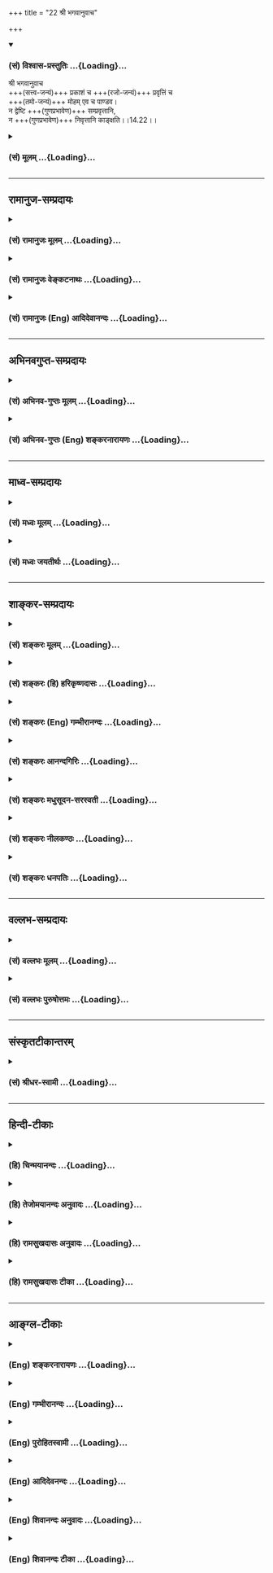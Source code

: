 +++
title = "22 श्री भगवानुवाच"

+++
<div class="js_include" newlevelforh1="3" title="(सं) विश्वास-प्रस्तुतिः" unfilled url="/purANam_vaiShNavam/mahAbhAratam/06-bhIShma-parva/03-bhagavad-gItA-parva/saMskRtam/vishvAsa-prastutiH/14_guNa-traya-vibhAga-y/22_shrI_bhagavAnuvAc.md">
<details open><summary><h3>(सं) विश्वास-प्रस्तुतिः ...{Loading}...</h3></summary>

श्री भगवानुवाच  
+++(सत्त्व-जन्यं)+++ प्रकाशं च +++(रजो-जन्यं)+++ प्रवृत्तिं च  
+++(तमो-जन्यं)+++ मोहम् एव च पाण्डव।  
न द्वेष्टि +++(गुणप्रभावेण)+++ सम्प्रवृत्तानि,  
न +++(गुणप्रभावेण)+++ निवृत्तानि काङ्क्षति।।14.22।।
</details>
</div>
<div class="js_include collapsed" newlevelforh1="3" title="(सं) मूलम्" unfilled url="/purANam_vaiShNavam/mahAbhAratam/06-bhIShma-parva/03-bhagavad-gItA-parva/saMskRtam/mUlam/14_guNa-traya-vibhAga-y/22_shrI_bhagavAnuvAc.md">
<details><summary><h3>(सं) मूलम् ...{Loading}...</h3></summary>

श्री भगवानुवाच  
प्रकाशं च प्रवृत्तिं च मोहमेव च पाण्डव।  
न द्वेष्टि सम्प्रवृत्तानि न निवृत्तानि काङ्क्षति।।14.22।।
</details>
</div>


_________________
## रामानुज-सम्प्रदायः
<div class="js_include collapsed" newlevelforh1="3" title="(सं) रामानुजः मूलम्" unfilled url="/purANam_vaiShNavam/mahAbhAratam/06-bhIShma-parva/03-bhagavad-gItA-parva/saMskRtam/rAmAnujaH/mUlam/14_guNa-traya-vibhAga-y/22_shrI_bhagavAnuvAc.md">
<details><summary><h3>(सं) रामानुजः मूलम् ...{Loading}...</h3></summary>

।।14.22।। श्रीभगवानुवाच -- आत्मव्यतिरिक्तेषु वस्तुषु अनिष्टेषु
**संप्रवृत्तानि** सत्त्वरजस्तमसां कार्याणि प्रकाशप्रवृत्तिमोहाख्यानि यो
**न द्वेष्टि;** तथा आत्मव्यतिरिक्तेषु इष्टेषु वस्तुषु तानि एव
**निवृत्तानि न काङ्क्षति।**

</details>
</div>
<div class="js_include collapsed" newlevelforh1="3" title="(सं) रामानुजः वेङ्कटनाथः" unfilled url="/purANam_vaiShNavam/mahAbhAratam/06-bhIShma-parva/03-bhagavad-gItA-parva/saMskRtam/rAmAnujaH/venkaTanAthaH/14_guNa-traya-vibhAga-y/22_shrI_bhagavAnuvAc.md">
<details><summary><h3>(सं) रामानुजः वेङ्कटनाथः ...{Loading}...</h3></summary>

  
  
।।14.22।। आत्मव्यतिरिक्तेष्वित्यादि -- अयमभिप्रायः -- आत्मव्यतिरिक्तानि
वस्तूनि द्विविधानि इष्टान्यनिष्टानि च तत्रानिष्टतत्साधनेषु
सम्प्रयुक्तेषु द्वेषः इष्टतत्साधनेषु च निवृत्तेषु काङ्क्षेति लोकसिद्धम्
तत्रानिष्टेषु साध्येषु साधनतया सम्प्रवृत्तानि गुणकार्याणि यो न द्वेष्टि
इष्टेषु च साध्येषु साधनतया स्थित्वा विनिवृत्तानि पुनर्न काङ्क्षति।
प्रकाशस्यानिष्टसाधनत्वं भयादिहेतुषु व्यक्तम् इष्टसाधनत्वमनुकूलविषयेषु
प्रवृत्तेरपथ्यभेषजादिषु मोहस्यानुकूलेषु प्रतिकूलबुद्धौ प्रतिकूलेषु
वानुकूलबुद्धौ -- इति। द्वेषकाङ्क्षयोः
प्रतिषेधार्थप्रसङ्गसिद्ध्यर्थमिष्टानिष्टोक्तिः।  
  

</details>
</div>
<div class="js_include collapsed" newlevelforh1="3" title="(सं) रामानुजः (Eng) आदिदेवानन्दः" unfilled url="/purANam_vaiShNavam/mahAbhAratam/06-bhIShma-parva/03-bhagavad-gItA-parva/saMskRtam/rAmAnujaH/english/AdidevAnandaH/14_guNa-traya-vibhAga-y/22_shrI_bhagavAnuvAc.md">
<details><summary><h3>(सं) रामानुजः (Eng) आदिदेवानन्दः ...{Loading}...</h3></summary>

14.22 The Lord said He does not hate the effects of Sattva, Rajas and
Tamas known as illumination, activity and delusion respectively, when
they are prevailing in regard to undesired things other than the self;
nor longs for them when they cease, i.e., when desired things other than
the self become unavailable. Hating things not conducive to the
realisations of the self and longing for things conducive thereof, do
not come under this law stated in the Verse.

</details>
</div>


_________________
## अभिनवगुप्त-सम्प्रदायः
<div class="js_include collapsed" newlevelforh1="3" title="(सं) अभिनव-गुप्तः मूलम्" unfilled url="/purANam_vaiShNavam/mahAbhAratam/06-bhIShma-parva/03-bhagavad-gItA-parva/saMskRtam/abhinava-guptaH/mUlam/14_guNa-traya-vibhAga-y/22_shrI_bhagavAnuvAc.md">
<details><summary><h3>(सं) अभिनव-गुप्तः मूलम् ...{Loading}...</h3></summary>

।।14.22।। अत्रोत्तरम् -- प्रकाशमिति। यद्यपि प्रकाशादिकाः सर्वेषु धर्मेषु
+++(S;;N सर्वधर्मेषु)+++ वर्तन्ते तथापि योगिनस्तेषु प्रकाशादिषु न रज्यन्ते
नापि द्वेषवन्तो भवन्ति। अपि तु केवलपिण्डधर्मतया एते स्थिताः; न मां
क्षोभयितुमलम् इति मन्वाना गुणातीता भवन्ति।

</details>
</div>
<div class="js_include collapsed" newlevelforh1="3" title="(सं) अभिनव-गुप्तः (Eng) शङ्करनारायणः" unfilled url="/purANam_vaiShNavam/mahAbhAratam/06-bhIShma-parva/03-bhagavad-gItA-parva/saMskRtam/abhinava-guptaH/english/shankaranArAyaNaH/14_guNa-traya-vibhAga-y/22_shrI_bhagavAnuvAc.md">
<details><summary><h3>(सं) अभिनव-गुप्तः (Eng) शङ्करनारायणः ...{Loading}...</h3></summary>

14.22 Prakasam etc. Of course the illumination etc., do exist in all as
their respective attributive marks. Yet, the men of Yoga do not rejoices
in these illumination etc. Nor do they have any hatred \[for them\]. On
the other hand, contemplating 'These exist as attributes merely of the
body; and they are not capable of disturbing me.', these persons
transcend the Strands. Hence \[the Bhagavat\] says -

</details>
</div>


_________________
## माध्व-सम्प्रदायः
<div class="js_include collapsed" newlevelforh1="3" title="(सं) मध्वः मूलम्" unfilled url="/purANam_vaiShNavam/mahAbhAratam/06-bhIShma-parva/03-bhagavad-gItA-parva/saMskRtam/madhvaH/mUlam/14_guNa-traya-vibhAga-y/22_shrI_bhagavAnuvAc.md">
<details><summary><h3>(सं) मध्वः मूलम् ...{Loading}...</h3></summary>

।।14.22।। प्रायो न द्वेष्टि न काङ्क्षति। तथा हि सामवेदे भाल्लवेयशाखायाम्
-- रजस्तमस्सत्त्वगुणान्प्रवृत्तान्प्रायो न च द्वेष्टि न चापि काङ्क्षति।
तथापि सूक्ष्मं सत्त्वगुणं च काङ्क्षेद्यदि प्रविष्टं सुतमश्च जह्यात्
इति। न हि देवा ऋषयश्च सत्त्वस्था नृपसत्तम। हीनाः सत्वेन सूक्ष्मेण ततो
वैकारिका मताः। कथं वैकारिको गच्छेत्पुरुषः पुरुषोत्तमम् इति
मोक्षधर्मे। सात्त्विकः पुरुषव्याघ्र भवेन्मोक्षार्थनिश्चितः इति च।

</details>
</div>
<div class="js_include collapsed" newlevelforh1="3" title="(सं) मध्वः जयतीर्थः" unfilled url="/purANam_vaiShNavam/mahAbhAratam/06-bhIShma-parva/03-bhagavad-gItA-parva/saMskRtam/madhvaH/jayatIrthaH/14_guNa-traya-vibhAga-y/22_shrI_bhagavAnuvAc.md">
<details><summary><h3>(सं) मध्वः जयतीर्थः ...{Loading}...</h3></summary>

।।14.22।। प्रकाशं च प्रवृत्तिं च इत्यनेन गुणातीतस्य सर्वथा
सत्त्वादिगुणकार्येषु प्रकाशादिषु द्वेषाकाङ्क्षे न स्त इत्युच्यत
इत्यन्यथाप्रतीतिनिरासार्थमाह -- **प्राय** इति। इदमुक्तं भवति --
सत्त्वादयो गुणा द्विविधाः स्थूलाः सूक्ष्माश्च; तत्र स्थूलेभ्यो लौकिकाः
प्रकाशप्रवृत्तिमोहाः जायन्ते सूक्ष्मेभ्यस्तु परमेश्वरादिविषयाः।
तत्राद्येषु गुणातीतस्य द्वेषाकाङ्क्षे प्रायो न स्तः। न तु सर्वथा
प्रारब्धवशात्कदाचित्सम्भवात्। द्वितीयेषु तु आकाङ्क्षादिकं विद्यत एवेति
कुत एतत् इत्यत आह -- **तथा ही**ति। यद्यपिन द्वेष्टि इत्यादिकमुक्तम्;
तथापि यदि सुतमः सूक्ष्मतमो दैववशात्तं प्रविष्टं स्यात्; तदाऽसौ
तज्जह्यात् द्विष्यात्। गुणातीतानां च सूक्ष्मसत्त्वसद्भावे भारतवाक्यं च
पठति -- **नही**ति। यदि देवा ऋषयश्च सूक्ष्मेण सत्त्वेन हीनाः स्युः; तदा
सत्त्वस्था इति नोच्येरन्; किन्तु ततस्तदा वैकारिका मताः प्रसज्येरन्; ततः
किं कथं वैकारिको गच्छेत् पुरुषोत्तमम् तेषां मोक्षो न स्यादिति यावत्।
अस्ति च तेषां मोक्षोऽतः सूक्ष्मसत्त्ववन्त एव त इत्यर्थः। सात्त्विकः
सूक्ष्मसत्त्ववान्। ससूक्ष्मसत्त्वसंयुक्तः संयुक्तस्त्रिभिरक्षरैः। पुरुषः
पुरुषं गच्छेन्निष्क्रियः पञ्चविंशकः।। इति सूक्ष्मसत्त्वप्रकरणात्।
मोक्षार्थनिश्चितः,मोक्षलक्षणे पुरुषार्थे निश्चितः।

</details>
</div>


_________________
## शाङ्कर-सम्प्रदायः
<div class="js_include collapsed" newlevelforh1="3" title="(सं) शङ्करः मूलम्" unfilled url="/purANam_vaiShNavam/mahAbhAratam/06-bhIShma-parva/03-bhagavad-gItA-parva/saMskRtam/shankaraH/mUlam/14_guNa-traya-vibhAga-y/22_shrI_bhagavAnuvAc.md">
<details><summary><h3>(सं) शङ्करः मूलम् ...{Loading}...</h3></summary>

।।14.22।। --,**प्रकाशं च** सत्त्वकार्यं **प्रवृत्तिं च** रजःकार्यं
**मोहमेव च** तमःकार्यम् इत्येतानि **न द्वेष्टि संप्रवृत्तानि**
सम्यग्विषयभावेन उद्भूतानि -- मम तामसः प्रत्ययो जातः; तेन अहं मूढः तथा
राजसी प्रवृत्तिः मम उत्पन्ना दुःखात्मिका; तेन अहं रजसा प्रवर्तितः
प्रचलितः स्वरूपात् कष्टं मम वर्तते यः अयं मत्स्वरूपावस्थानात् भ्रंशः तथा
सात्त्विको गुणः प्रकाशात्मा मां विवेकित्वम् आपादयन् सुखे च सञ्जयन्
बध्नाति इति तानि द्वेष्टि असम्यग्दर्शित्वेन। तत् एवं गुणातीतो न द्वेष्टि
संप्रवृत्तानि। यथा च सात्त्विकादिपुरुषः सत्त्वादिकार्याणि आत्मानं प्रति
प्रकाश्य निवृत्तानि काङ्क्षति; न तथा गुणातीतो **निवृत्तानि काङ्क्षति**
इत्यर्थः। एतत् न परप्रत्यक्षं लिङ्गम्। किं तर्हि स्वात्मप्रत्यक्षत्वात्
आत्मार्थमेव एतत् लक्षणम्। न हि स्वात्मविषयं द्वेषमाकाङ्क्षां वा परः
पश्यति।। अथ इदानीम् गुणातीतः किमाचारः इति प्रश्नस्य प्रतिवचनम् आह --,

</details>
</div>
<div class="js_include collapsed" newlevelforh1="3" title="(सं) शङ्करः (हि) हरिकृष्णदासः" unfilled url="/purANam_vaiShNavam/mahAbhAratam/06-bhIShma-parva/03-bhagavad-gItA-parva/saMskRtam/shankaraH/hindI/harikRShNadAsaH/14_guNa-traya-vibhAga-y/22_shrI_bhagavAnuvAc.md">
<details><summary><h3>(सं) शङ्करः (हि) हरिकृष्णदासः ...{Loading}...</h3></summary>

।।14.22।। इस ( उपर्युक्त ) श्लोकमें अर्जुनने गुणातीतके लक्षण और गुणातीत
होनेका उपाय पूछा है; उन दोनों प्रश्नोंका उत्तर देनेके लिये श्रीभगवान्
बोले कि पहले गुणातीत पुरुष किनकिन लक्षणोंसे युक्त होता है उसे सुन --,
सत्त्वगुणका कार्य प्रकाश; रजोगुणका कार्य प्रवृत्ति और तमोगुणका कार्य
मोह; ये जब प्राप्त होते हैं अर्थात् भली प्रकार विषयभावसे उपलब्ध होते है;
तब वह इनसे द्वेष नहीं किया करता। अभिप्राय यह कि मुझमें तामसभाव उत्पन्न
हो गया; उससे मैं मोहित हो गया और दुःखरूप राजसी प्रवृत्ति मुझमें उत्पन्न
हुई; उस राजसभावने मुझे प्रवृत्त कर दिया; इसने मुझे स्वरूपसे विचलित कर
दिया; यह जो अपनी स्वरूपस्थितिसे विचलित होना है; वह मेरे लिये बड़ा भारी
दुःख है तथा प्रकाशमय सात्त्विक गुण; मुझे विवेकित्व प्रदान करके और सुखमें
नियुक्त करके बाँधता है; इस प्रकार साधारण मनुष्य अयथार्थदर्शी होनेके कारण
उन गुणोंसे द्वेष किया करते हैं; परंतु गुणातीत पुरुष उनकी प्राप्ति होनेपर
उनसे द्वेष नहीं करता। तथा जैसे सात्त्विक; राजस और तामस पुरुष; जब
सात्त्विक आदि भाव अपना स्वरूप प्रत्यक्ष कराकर निवृत्त हो जाते हैं; तब (
पुनः ) उनको चाहते हैं। वैसे गुणातीत उन निवृत्त हुए गुणोंके कार्योंको
नहीं चाहता यह अभिप्राय है।  
  
( परंतु ये **2()৷৷)** 2सब लक्षण दूसरोंको प्रत्यक्ष होनेवाले नहीं हैं। तो
कैसे हैं अपने आपको ही प्रत्यक्ष होनेके कारण ये स्वसंवेद्य ही हैं क्योंकि
अपने आपमें होनेवाले द्वेष या आकाङ्क्षाको दूसरा नहीं देख सकता।

</details>
</div>
<div class="js_include collapsed" newlevelforh1="3" title="(सं) शङ्करः (Eng) गम्भीरानन्दः" unfilled url="/purANam_vaiShNavam/mahAbhAratam/06-bhIShma-parva/03-bhagavad-gItA-parva/saMskRtam/shankaraH/english/gambhIrAnandaH/14_guNa-traya-vibhAga-y/22_shrI_bhagavAnuvAc.md">
<details><summary><h3>(सं) शङ्करः (Eng) गम्भीरानन्दः ...{Loading}...</h3></summary>

14.22 Na dvesti, he neither dislikes these; prakasam, illumination
(knowledge), an effect of sattva; pravrttim, activity, an effect of
rajas; and moham, delusion, an effect of tamas; sampravrttani, when they
appear, when they fully emerge in the form of objects (of experience)-.
'In me has arisen a perception which is a result of tamas; thery I have
become deluded'; so also, 'In me has risen (the inclination to) action
which is painful and is born of rajas. By that rajas I have been
actuated, carried away from my own nature. This is a matter of sorrow to
me that there has been a deviation from my own nature'; similarly, 'The
ality of sattva, in the form of illumination that is knowledge, binds me
by attributing discrimination to me and making me attached to
happiness'-(by thinking) in these ways one dislikes them because of his
being not fully enlightened. The person who has transcended the alities
does not dislike them in this manner. Unlike a person having sattva
etc., who longs for the effects of sattva etc. which withdraw themselves
after becoming manifest to him, the person who has gone beyond the
alities na kanksati, does not long for them in that way; nivrttani, when
they disappear. This is the idea. This is not an indication that can be
perceived by others. What then; Since this characteristic is perceivable
to oneself, it is merely subjective. For dislike or longing, which is a
subjective experience of a person, is not seen by another. Now, then,
the Lord gives the reply to the estion, 'What is the behaviour of one
who has gone beyond the alities;':

</details>
</div>
<div class="js_include collapsed" newlevelforh1="3" title="(सं) शङ्करः आनन्दगिरिः" unfilled url="/purANam_vaiShNavam/mahAbhAratam/06-bhIShma-parva/03-bhagavad-gItA-parva/saMskRtam/shankaraH/AnandagiriH/14_guNa-traya-vibhAga-y/22_shrI_bhagavAnuvAc.md">
<details><summary><h3>(सं) शङ्करः आनन्दगिरिः ...{Loading}...</h3></summary>

।।14.22।। प्रश्नस्वरूपमनूद्य तदुत्तरं दर्शयति -- **गुणातीतस्येति।**
पृष्टो भगवानिति संबन्धः। किंवृत्तस्य त्रिधा
प्रयोगदर्शनात्प्रश्नद्वयार्थमित्युपलक्षणं प्रश्नत्रयार्थमिति
द्रष्टव्यम्। उत्तरमवतार्यानन्तरश्लोकतात्पर्यमाह -- **यत्तावदिति।** तानि
सम्यग्दर्शी न द्वेष्टीत्युक्तमेव स्पष्टयितुं निषेध्यमसम्यग्दर्शिनो
द्वेषं तेषु प्रकटयति -- **ममेत्यादिना।** सम्यग्दर्शिनः संप्रवृत्तेषु
प्रकाशादिषु द्वेषाभावमुपसंहरति -- **तदेवमिति।** न निवृत्तानीत्यादि
व्याचष्टे -- **यथाचेति।** तेषामनात्मीयत्वं
सम्यक्पश्यन्नात्मानुकूलप्रतिकूलतारोपणेन नोद्विजते तेभ्यश्च न
स्पृहयतीत्यर्थः। स्वानुभवसिद्धं गुणातीतस्य लक्षणमुक्तमित्याह --
**एतन्नेति।** परप्रत्यक्षत्वाभावं प्रपञ्चयति -- **नहीति।** आश्रयो विषयः।

</details>
</div>
<div class="js_include collapsed" newlevelforh1="3" title="(सं) शङ्करः मधुसूदन-सरस्वती" unfilled url="/purANam_vaiShNavam/mahAbhAratam/06-bhIShma-parva/03-bhagavad-gItA-parva/saMskRtam/shankaraH/madhusUdana-sarasvatI/14_guNa-traya-vibhAga-y/22_shrI_bhagavAnuvAc.md">
<details><summary><h3>(सं) शङ्करः मधुसूदन-सरस्वती ...{Loading}...</h3></summary>

।।14.22।। स्थितप्रज्ञस्य का भाषा इत्यादिना पृष्टमपिप्रजहाति यदा कामान्
इत्यादिना दत्तोत्तरमपि पुनः प्रकारान्तरेण बुभुत्समानः पृच्छतीत्यवधाय
प्रकारान्तरेण तस्य लक्षणादिकं पञ्चभिः श्लोकैः श्रीभगवानुवाच --
यस्तावत्कैर्लिङ्गैर्युक्तो गुणातीतो भवतीति प्रश्नस्तस्योत्तरं श्रृणु --
प्रकाशं च सत्त्वकार्यं; प्रवृत्तिं च रजःकार्यं; मोहं च तमःकार्यम्।
उपलक्षणमेतत्। सर्वाण्यपि गुणकार्याणि यथायथं संप्रवृत्तानि
स्वसामग्रीवशादुद्भूतानि सन्ति दुःखरूपाण्यपि दुःखबुद्ध्या यो न द्वेष्टि;
तथा विनाशसामग्रीवशान्निवृत्तानि तानि सुखरूपाण्यपि सन्ति सुखबुद्ध्या न
काङ्क्षति न कामयते स्वप्नवन्मिथ्यात्वनिश्चयात्; एतादृशद्वेषरागशून्यो यः
स गुणातीत उच्यत इति चतुर्थश्लोकगतेनान्वयः। इदं च स्वात्मप्रत्यक्षं
लक्षणं स्वार्थमेव न परमार्थम्। नहि स्वाश्रितौ द्वेषतदभावौ रागतदभावौ च
परः प्रत्येतुमर्हति।

</details>
</div>
<div class="js_include collapsed" newlevelforh1="3" title="(सं) शङ्करः नीलकण्ठः" unfilled url="/purANam_vaiShNavam/mahAbhAratam/06-bhIShma-parva/03-bhagavad-gItA-parva/saMskRtam/shankaraH/nIlakaNThaH/14_guNa-traya-vibhAga-y/22_shrI_bhagavAnuvAc.md">
<details><summary><h3>(सं) शङ्करः नीलकण्ठः ...{Loading}...</h3></summary>

।।14.22।। तत्राद्यस्योत्तरमाह -- **प्रकाशमिति।** प्रकाशप्रवृत्तिमोहाः
सत्त्वरजस्तमसां कार्याणि। व्युत्थानावस्थायां तानि सम्यक् प्रवृत्तानि।
सामान्ये नपुंसकम्। तान्संप्रवृत्तान्न द्वेष्टि। नापि समाध्यवस्थायां तानि
निवृत्तानि सन्ति काङ्क्षति। सोऽयं नित्यसमाधिस्थो ब्रह्मविद्वरिष्ठः यं
प्रकृत्य श्रीभागवते स्मर्यतेदेहं च नश्वरमवस्थितमुत्थितं वा सिद्धो न
पश्यति इति। अत्र वासिष्ठे सप्तयोगभूमय उक्ताःज्ञानभूमिः शुभेच्छाख्या
प्रथमा समुदाहृता। विचारणा द्वितीया तु तृतीया तनुमानसा।
सत्त्वापत्तिश्चतुर्थी स्यात्ततोऽसंसक्तिनामिका। पदार्थाभावनी षष्ठी सप्तमी
तुर्यगा स्मृता इति। तत्र यथोक्ता साधनसंपत् मुमुक्षान्ता प्रथमा।
श्रवणमननाख्यविचारात्मिका द्वितीया। निदिध्यासनरूपा तृतीया। एताः
साधनभूमयः। सत्त्वापत्तिर्ब्रह्मसाक्षात्काररूपा चतुर्थी फलभूता। यस्यां
योगी कृतार्थोऽपि जीवन्मुक्तिसुखं पुष्कलं नानुभवति। परास्तिस्रो
जीवन्मुक्तेरवान्तरभेदाः। तत्रापि पञ्चम्यां भूमौ स्वयं स्थितः स्वयमेव
व्युत्तिष्ठति। षष्ठयां परप्रयत्नेन सप्तम्यां तु न स्वतः परतो वा
व्युत्तिष्ठति। सोऽयं नित्यसमाधिस्थः प्रकाशमित्यनेन श्लोकेनोक्तः।

</details>
</div>
<div class="js_include collapsed" newlevelforh1="3" title="(सं) शङ्करः धनपतिः" unfilled url="/purANam_vaiShNavam/mahAbhAratam/06-bhIShma-parva/03-bhagavad-gItA-parva/saMskRtam/shankaraH/dhanapatiH/14_guNa-traya-vibhAga-y/22_shrI_bhagavAnuvAc.md">
<details><summary><h3>(सं) शङ्करः धनपतिः ...{Loading}...</h3></summary>

।।14.22।। एवं पृष्टः श्रीभगवानुवाच। तत्र कैर्लिङ्गैर्गुणातीतो भवतीति
प्रश्नस्योत्तरमाह। प्रकाशं च सत्त्वकार्यं; प्रवृत्तिं च रजःकार्य; मोहमेव
च तमः कार्यं। चकाराः सत्त्वदिसर्वकार्याणां समुच्चायार्थाः। इत्येतानि
संप्रवृत्तानि सभ्यग्विषयभावेनोद्भूतानि न द्वेष्टि यथाऽविद्वान्। मम तामसः
प्रत्ययो जातः तेनाहं मूढः तथा राजसी प्रवृत्तिर्ममोत्पन्ना दुःखात्मिका
तेनाहं रजसा प्रवर्तितः प्रचलितः स्वरुपात् कष्टं मम वर्तते योऽयं
स्वरुपावस्थानात् भ्रंशः। तथा सात्त्विको गुणः प्रकाशात्मा मां
विवेकित्वमापादयन् सुखेन च संजयन् बध्नातीति संप्रवृत्तं सत्त्वादिकार्यं
द्वेष्टि न तथा सम्यग्दर्शित्वेन गुणातीतो निवृत्तानि काङ्क्षतीत्यर्थः।
सर्वतः यथाचाविद्वान् सात्त्विकादिः पुरुषः सत्त्वादिकार्याण्यात्मानं
प्रति प्रकाशादीनि निवृत्तानि काङ्क्षति न तथा गुणातीतो निवृत्तानि
काङ्क्षतीत्यर्थः। एवंविधो यः स गुणातीत उच्यत इति चतुर्थस्थेनान्वयः।
एतादृशस्यैव जनकसंबन्धो नास्ति नत्वन्यस्येति ध्वनयन्संबोधयति हे पाण्डवति।
एतच्चिह्नवत्त्वं गुणातीतस्य लक्षणं स्वार्थमेव स्वात्मप्रत्यक्षत्वात्। न
परप्रत्यक्षं स्वात्मविषयस्य द्वेषस्याकाङ्क्षायाश्च पररैदृश्यत्वात्।

</details>
</div>


_________________
## वल्लभ-सम्प्रदायः
<div class="js_include collapsed" newlevelforh1="3" title="(सं) वल्लभः मूलम्" unfilled url="/purANam_vaiShNavam/mahAbhAratam/06-bhIShma-parva/03-bhagavad-gItA-parva/saMskRtam/vallabhaH/mUlam/14_guNa-traya-vibhAga-y/22_shrI_bhagavAnuvAc.md">
<details><summary><h3>(सं) वल्लभः मूलम् ...{Loading}...</h3></summary>

।।14.22।। तदा श्रीभगवांस्तत्स्वरूपमाचारं गुणातीततां च लक्षयन्नाह चतुर्भिः
-- प्रकाशं चेत्यादिभिः। प्रकाशः सात्त्विकः; प्रवृत्ती राजसी; मोहस्तामस
इत्येतानि त्रिगुणकार्याणि अनात्मसु प्रवृत्तानि न द्वेष्टि; यदि
निवृत्तानि च तथापि न काङ्क्षति; अथवा प्रकाशं कर्माणि च निवृत्तानि न
काङ्क्षति; कर्मप्रवृत्तिं मोहं च न द्वेष्टि; प्रवृत्तानि च कर्माण्यपीति।

</details>
</div>
<div class="js_include collapsed" newlevelforh1="3" title="(सं) वल्लभः पुरुषोत्तमः" unfilled url="/purANam_vaiShNavam/mahAbhAratam/06-bhIShma-parva/03-bhagavad-gItA-parva/saMskRtam/vallabhaH/puruShottamaH/14_guNa-traya-vibhAga-y/22_shrI_bhagavAnuvAc.md">
<details><summary><h3>(सं) वल्लभः पुरुषोत्तमः ...{Loading}...</h3></summary>

  
  
।।14.22।। अत्रोत्तरं मद्गुणैरेव सर्वं भवतीति ज्ञापनाय गुणसङ्ख्याकैः
श्लोकैराह भगवान् -- प्रकाशं चेति। प्रकाशं
सर्वद्वारेष्वलौकिकानुभवसिद्ध्यर्थं
मदीयालौकिकमत्स्वरूपात्मकसत्त्वोपस्थापितालौकिकानुकरणात्मकलौकिकरूपम्।
इदमेव चकारेण व्यञ्जितम्। च पुनः तथैव प्रवृत्तिं; चस्त्वर्थे। तथाच
महदनुभवरससिद्ध्यर्थं विप्रयोगलयात्मकरूपं मोहमेव केवलं मोहं वा;
एतादृक्श्रवणेऽपि भयाभावाय हे पाण्डव न द्वेष्टि मदिच्छागतानलौकिकान्
लौकिकसरूपान्। किञ्चैवं सात्त्विकादित्रयाण्येव कार्याणि प्रवृत्तानि
मदिच्छया प्राप्नोति। अतएव स्वतः प्रवृत्तिरुक्ता। स्वेच्छात्वज्ञापनाय
लौकिकत्वेन प्रतिबन्धकतया न द्वेष्टि तत्त्यागाय यत्नं न करोति। तथैव
मदिच्छाभावे निवृत्तानि न काङ्क्षति स गुणातीत उच्यते इति
चतुर्थश्लोकेनाऽन्वयः।  
  

</details>
</div>


_________________
## संस्कृतटीकान्तरम्
<div class="js_include collapsed" newlevelforh1="3" title="(सं) श्रीधर-स्वामी" unfilled url="/purANam_vaiShNavam/mahAbhAratam/06-bhIShma-parva/03-bhagavad-gItA-parva/saMskRtam/shrIdhara-svAmI/14_guNa-traya-vibhAga-y/22_shrI_bhagavAnuvAc.md">
<details><summary><h3>(सं) श्रीधर-स्वामी ...{Loading}...</h3></summary>

।।14.22।। स्थितप्रज्ञस्य का भाषा इत्यादिना द्वितीयाध्याये पृष्टमपि
दत्तोत्तरमपि पुनर्विशेषबुभुत्सया पृच्छतीति ज्ञात्वा प्रकारान्तरेण तस्य
लक्षणादिकं श्रीभगवानुवाच **-- प्रकाशं चेत्यादिषड्भिः।** तत्रैकेन
लक्षणमाह।। प्रकाशं चेति। प्रकाशं चसर्वद्वारेषु देहेऽस्मिन् इति पूर्वोक्तं
सत्त्वकार्यं; प्रवृत्तिं च रजःकार्यम्; मोहं च तमसः कार्यम्।
उपलक्षणमेतत्सत्त्वादीनाम्। सर्वाण्यपि कार्याणि यथायथं संप्रवृत्तानि
स्वतःप्राप्तानि सन्ति दुःखबुद्ध्या यो न द्वेष्टि; निवृत्तानि च सन्ति
सुखबुद्ध्या न काङ्क्षति; गुणातीतः स उच्यत इति चतुर्थेनान्वयः।

</details>
</div>


_________________
## हिन्दी-टीकाः
<div class="js_include collapsed" newlevelforh1="3" title="(हि) चिन्मयानन्दः" unfilled url="/purANam_vaiShNavam/mahAbhAratam/06-bhIShma-parva/03-bhagavad-gItA-parva/hindI/chinmayAnandaH/14_guNa-traya-vibhAga-y/22_shrI_bhagavAnuvAc.md">
<details><summary><h3>(हि) चिन्मयानन्दः ...{Loading}...</h3></summary>

।।14.22।। जो उपाधियां या वस्तुएं तीन गुणों का कार्य हैं केवल उन पर ही
त्रिगुणों का प्रभाव पड़ सकता है; उनसे परे आत्मतत्त्व पर नहीं। अत
आत्मज्ञान होने के पश्चात् भी ये उपाधियां पूर्ववत् व्यवहार करती रहती हैं
और उनपर गुणों का प्रभाव भी पड़ सकता है। परन्तु ज्ञानी पुरुष उनसे किसी
प्रकार से तादात्म्य नहीं करता। समस्त परिस्थितियों में सदैव समत्व भाव में
स्थित रहना अनुभवी पुरुष का प्रमुख लक्षण है और यही पूर्णत्व का सार
है। प्रकाश; प्रवृत्ति और मोह ये क्रमश सत्त्व; रज और तमोगुण के कार्य हैं।
यहाँ त्रिगुणों का निर्देश उनके कार्यों के द्वारा किया गया है। सामान्यत
अज्ञानी मनुष्य के मन में जब रजोगुण के कार्य विक्षेप अथवा तमोगुण के कार्य
निद्रा; प्रमाद आदि प्रभावशाली होते हैं; तब वह उनका द्वेष करता है और
सत्त्वगुण के कार्य ज्ञान; सुख और शान्ति के होने पर वह उनसे प्रीति रखता
है। सत्त्वगुण निवृत्त हो जाय तो वह उसकी इच्छा करके उसके लिये लालायित
रहता है। इन सबका कारण त्रिगुणों के साथ अविद्यामूलक तादात्म्य है। ज्ञानी
की स्थिति अज्ञानी से सर्वथा भिन्न होती है। वह जानता है कि त्रिगुणों का
साक्षी आत्मा उन गुणों तथा उनके कार्यों से सदैव असंगअसंस्पृष्ट रहता है।
अत वह रज और तम के प्रवृत्त होने पर न उनसे द्वेष रखता है और न सत्त्वगुण
के प्रवृत्त होने की कामना। उसकी सुखशान्ति इन गुणों की प्रवृत्ति अथवा
निवृत्ति पर निर्भर नहीं करती। किसी लखपति धनी व्यक्ति को संयोगवशात् पचीस
पैसे मिलने या न मिलने से कोई अन्तर नहीं पड़ता। ऐसा हो सकता है कि कभी वह
नीचे झुककर उस पैसे के सिक्के को उठा ले; किन्तु उसे वह; हर्षातिरेक नहीं
होगा; जो एक दरिद्र व्यक्ति को समान परिस्थिति में होता होगा। इस प्रकार;
समस्त उपाधियों के तादात्म्य को त्यागकर आत्मानुभूति में रमा पुरुष ही
त्रिगुणातीत या मुक्त कहलाता है। संसार के दुख उसे कदापि विचलित नहीं कर
सकते। अब; उस ज्ञानी पुरुष के आचरण का वर्णन करते हैं

</details>
</div>
<div class="js_include collapsed" newlevelforh1="3" title="(हि) तेजोमयानन्दः अनुवादः" unfilled url="/purANam_vaiShNavam/mahAbhAratam/06-bhIShma-parva/03-bhagavad-gItA-parva/hindI/tejomayAnandaH/anuvAdaH/14_guNa-traya-vibhAga-y/22_shrI_bhagavAnuvAc.md">
<details><summary><h3>(हि) तेजोमयानन्दः अनुवादः ...{Loading}...</h3></summary>

।।14.22।। श्रीभगवान् ने कहा -- हे पाण्डव ! (ज्ञानी पुरुष) प्रकाश,
प्रवृत्ति और मोह के प्रवृत्त होने पर भी उनका द्वेष नहीं करता तथा निवृत्त
होने पर उनकी आकांक्षा नहीं करता है।।

</details>
</div>
<div class="js_include collapsed" newlevelforh1="3" title="(हि) रामसुखदासः अनुवादः" unfilled url="/purANam_vaiShNavam/mahAbhAratam/06-bhIShma-parva/03-bhagavad-gItA-parva/hindI/rAmasukhadAsaH/anuvAdaH/14_guNa-traya-vibhAga-y/22_shrI_bhagavAnuvAc.md">
<details><summary><h3>(हि) रामसुखदासः अनुवादः ...{Loading}...</h3></summary>

।।14.22।। श्रीभगवान् बोले -- हे पाण्डव ! प्रकाश, प्रवृत्ति तथा मोह -- ये
सभी अच्छी तरहसे प्रवृत्त हो जायँ तो भी गुणातीत मनुष्य इनसे द्वेष नहीं
करता, और ये सभी निवृत्त हो जायँ तो इनकी इच्छा नहीं करता।

</details>
</div>
<div class="js_include collapsed" newlevelforh1="3" title="(हि) रामसुखदासः टीका" unfilled url="/purANam_vaiShNavam/mahAbhAratam/06-bhIShma-parva/03-bhagavad-gItA-parva/hindI/rAmasukhadAsaH/TIkA/14_guNa-traya-vibhAga-y/22_shrI_bhagavAnuvAc.md">
<details><summary><h3>(हि) रामसुखदासः टीका ...{Loading}...</h3></summary>

।।14.22।।***व्याख्या --***  **प्रकाशं च --** इन्द्रियों और अन्तःकरणकी
स्वच्छता; निर्मलताका नाम प्रकाश है। तात्पर्य है कि जिससे इन्द्रियोंके
द्वारा शब्दादि पाँचों विषयोंका स्पष्टतया ज्ञान होता है; मनसे मनन होता है
और बुद्धिसे निर्णय होता है; उसका नाम प्रकाश है।  
  
भगवान्ने पहले (14। 11 में ) सत्त्वगुणकी दो वृत्तियाँ बतायी थीं -- प्रकाश
और ज्ञान। उनमेंसे यहाँ केवल प्रकाशवृत्ति लेनेका तात्पर्य है कि
सत्त्वगुणमें प्रकाशवृत्ति ही मुख्य है क्योंकि जबतक इन्द्रियाँ और
अन्तःकरणमें प्रकाश नहीं आता; स्वच्छतानिर्मलता नहीं आती; तबतक ज्ञान
(विवेक) जाग्रत् नहीं होता। प्रकाशके आनेपर ही ज्ञान जाग्रत् होता है। अतः
यहाँ ज्ञानवृत्तिको प्रकाशके ही अन्तर्गत ले लेना चाहिये।**प्रवृत्तिं च
--** जबतक गुणोंके साथ सम्बन्ध रहता है; तबतक रजोगुणकी लोभ; प्रवृत्ति;
रागपूर्वक कर्मोंका आरम्भ; अशान्ति और स्पृहा -- ये वृत्तियाँ पैदा होती
रहती हैं। परन्तु जब मनुष्य गुणातीत हो जाता है; तब रजोगुणके साथ तादात्म्य
रखनेवाली वृत्तियाँ तो पैदा हो ही नहीं सकतीं; पर आसक्ति; कामनासे रहित
प्रवृत्ति (क्रियाशीलता) रहती है। यह प्रवृत्ति दोषी नहीं है। गुणातीत
मनुष्यके द्वारा भी क्रियाएँ होती हैं। इसलिये भगवान्ने यहाँ केवल
प्रवृत्ति को ही लिया है। रजोगुणके दो रूप हैं -- राग और क्रिया। इनमेंसे
राग तो दुःखोंका कारण है। यह राग गुणातीतमें नहीं रहता। परन्तु जबतक
गुणातीत मनुष्यका दीखनेवाला शरीर रहता है; तबतक उसके द्वारा
निष्कामभावपूर्वक स्वतः क्रियाएँ होती रहती हैं। इसी क्रियाशीलताको
भगवान्ने यहाँ प्रवृत्ति नामसे कहा है।  
  
**मोहमेव च पाण्डव --** मोह दो प्रकारका है -- (1) नित्यअनित्य; सत्असत्;
कर्तव्यअकर्तव्यका विवेक न होना और (2) व्यवहारमें भूल होना। गुणातीत
महापुरुषमें पहले प्रकारका मोह (सत्असत् आदिका विवेक न होना) तो होता ही
नहीं (गीता 4। 35)। परन्तु व्यवहारमें भूल होना अर्थात् किसीके कहनेसे किसी
निर्दोष व्यक्तिको दोषी मान लेना और दोषी व्यक्तिको निर्दोष मान लेना आदि
तथा रस्सीमें साँप दीख जाना; मृगतृष्णामें जल दीख जाना; सीपी और अभ्रकमें
चाँदीका भ्रम हो जाना आदि मोह तो गुणातीत मनुष्यमें भी होता है।**न
द्वेष्टि संप्रवृत्तानि न निवृत्तानि काङ्क्षति --** सत्त्वगुणका कार्य
प्रकाश; रजोगुणका कार्य प्रवृत्ति और तमोगुणका कार्य मोह -- इन तीनोंके
अच्छी तरह प्रवृत्त होनेपर भी गुणातीत महापुरुष इनसे द्वेष नहीं करता और
इनके निवृत्त होनेपर भी इनकी इच्छा नहीं करता। तात्पर्य है कि ऐसी
वृत्तियाँ क्यों उत्पन्न हो रही हैं; इनमेंसे कोईसी भी वृत्ति न रहे -- ऐसा
द्वेष नहीं करता और ये वृत्तियाँ पुनः आ जायँ ये वृत्तियाँ बनी रहें -- ऐसा
राग नहीं करता। गुणातीत होनेके कारण गुणोंकी वृत्तियोंके आनेजानेसे उसमें
कुछ भी फरक नहीं पड़ता। वह इन वृत्तियोंसे स्वाभाविक ही निर्लिप्त रहता
है।  
  
**विशेष बात**  
  
एक तो वृत्तियोंका होना होता है और एक वृत्तियोंको करना (उनमें सम्बन्ध
जोड़ना अर्थात् रागद्वेष करना) होता है। होने और करनेमें बड़ा अन्तर है।
होना समष्टिगत होता है और करना व्यक्तिगत होता है। संसारमें जो होता है;
उसकी जिम्मेवारी हमारेपर नहीं होती। जो हम करते हैं; उसीकी जिम्मेवारी
हमारेपर होती है। जिस समष्टि शक्तिसे संसारमात्रका संचालन होता है; उसी
शक्तिसे हमारे शरीर; इन्द्रियाँ; मन; बुद्धि(जो कि संसारके ही अंश हैं) का
भी संचालन होता है। जब संसारमें होनेवाली क्रियाओंके गुणदोष हमें नहीं
लगते; तब शरीरादिमें होनेवाली क्रियाओंके गुणदोष हमें लग ही कैसे सकते हैं
परन्तु जब स्वतः होनेवाली क्रियाओंमेंसे कुछ क्रियाओँके साथ मनुष्य
रागद्वेषपूर्वक अपना सम्बन्ध जोड़ लेता है अर्थात् उनका कर्ता बन जाता है;
तब उनका फल उसको ही भोगना पड़ता है। इसलिये अन्तःकरणमें सत्त्व; रज और तम
-- इन तीनों गुणोंसे होनेवाली अच्छीबुरी वृत्तियोंसे साधकको रागद्वेष नहीं
करना चाहिये अर्थात् उनसे अपना सम्बन्ध नहीं जोड़ना चाहिये। वृत्तियाँ एक
समान किसीकी भी नहीं रहतीं। तीनों गुणोंकी वृत्तियाँ तो गुणातीत महापुरुषके
अन्तःकरणमें भी होती हैं; पर उसका उन वृत्तियोंसे रागद्वेष नहीं होता।
वृत्तियाँ आपसेआप आती और चली जाती हैं। गुणातीत महापुरुषकी दृष्टि उधर जाती
ही नहीं क्योंकि उसकी दृष्टिमें एक परमात्मतत्त्वके सिवाय और कुछ रहता ही
नहीं। देखना और दीखना -- दोनोंमें बड़ा फरक है। देखना करने के अन्तर्गत होता
है और दीखना होने के अन्तर्गत होता है। दोष देखनेमें होता है; दीखनेमें
नहीं। अतः साधकको यदि अन्तःकरणमें खराबसेखराब वृत्ति भी दीख जाय; तो भी
उसको घबराना नहीं चाहिये। अपनेआप दीखनेवाली (होनेवाली) वृत्तियोंसे
रागद्वेष करना अर्थात् उनके अनुसार अपनी स्थिति मानना ही उनको देखना है।
साधकसे भूल यही होती है कि वह दीखनेवाली वस्तुको देखने लग जाता है और फँस
जाता है। भगवान् राम कहते हैं -- **सुनहु तात माया कृत गुन अरु दोष अनेक।  
  
** गुन यह उभय न देखिअहिं देखिअ सो अबिबेक।। **(मानस 7। 41)**साधकको
गहराईसे विचार करना चाहिये कि वृत्तियाँ तो उत्पन्न और नष्ट होती रहती हैं;
पर स्वयं (अपना स्वरूप) सदा ज्योंकात्यों रहता है। वृत्तियोंमें होनेवाले
परिवर्तनको देखनेवाला स्वरूप परिवर्तनरहित है। कारण कि परिवर्तनशीलको
परिवर्तनशील नहीं देख सकता; प्रत्युत परिवर्तनरहित ही परिवर्तनशीलको देख
सकता है। इससे सिद्ध होता है कि स्वरूप वृत्तियोंसे अलग है। परिवर्तनशील
गुणोंके साथ अपना सम्बन्ध मान लेनेसे ही गुणोंमें होनेवाली वृत्तियाँ
अपनेमें प्रतीत होती हैं। अतः साधकको आनेजाने वाली वृत्तियोंके साथ मिलकर
अपने वास्तविक स्वरूपसे विचलित नहीं होना चाहिये। चाहे जैसे वृत्तियाँ
आयें; उनसे राजीनाराज नहीं होना चाहिये उनके साथ अपनी एकता नहीं माननी
चाहिये। सदा एकरस रहनेवाले गुणोंसे सर्वथा निर्लिप्त; निर्विकार एवं
अविनाशी अपने स्वरूपको न देखकर परिवर्तनशील; विकारी एवं विनाशी वृत्तियोंको
देखना साधकके लिये महान् बाधक है।  
  

</details>
</div>


_________________
## आङ्ग्ल-टीकाः
<div class="js_include collapsed" newlevelforh1="3" title="(Eng) शङ्करनारायणः" unfilled url="/purANam_vaiShNavam/mahAbhAratam/06-bhIShma-parva/03-bhagavad-gItA-parva/english/shankaranArAyaNaH/14_guNa-traya-vibhAga-y/22_shrI_bhagavAnuvAc.md">
<details><summary><h3>(Eng) शङ्करनारायणः ...{Loading}...</h3></summary>

14.22. The Bhagavat said O son of Pandu ! He does niether abhor nor
crave for illumination, and exertion, and delusion too, as and when they
arise or cease to be.

</details>
</div>
<div class="js_include collapsed" newlevelforh1="3" title="(Eng) गम्भीरानन्दः" unfilled url="/purANam_vaiShNavam/mahAbhAratam/06-bhIShma-parva/03-bhagavad-gItA-parva/english/gambhIrAnandaH/14_guNa-traya-vibhAga-y/22_shrI_bhagavAnuvAc.md">
<details><summary><h3>(Eng) गम्भीरानन्दः ...{Loading}...</h3></summary>

14.22 The Blessed Lord said O son of Pandu, he neither dislikes
illumination (knowledge), activity and delusion when they appear, nor
does he long for them when they disappear.

</details>
</div>
<div class="js_include collapsed" newlevelforh1="3" title="(Eng) पुरोहितस्वामी" unfilled url="/purANam_vaiShNavam/mahAbhAratam/06-bhIShma-parva/03-bhagavad-gItA-parva/english/purohitasvAmI/14_guNa-traya-vibhAga-y/22_shrI_bhagavAnuvAc.md">
<details><summary><h3>(Eng) पुरोहितस्वामी ...{Loading}...</h3></summary>

14.22 Lord Shri Krishna replied: O Prince! He who shuns not the Quality
which is present, and longs not for that which is absent;

</details>
</div>
<div class="js_include collapsed" newlevelforh1="3" title="(Eng) आदिदेवनन्दः" unfilled url="/purANam_vaiShNavam/mahAbhAratam/06-bhIShma-parva/03-bhagavad-gItA-parva/english/AdidevanandaH/14_guNa-traya-vibhAga-y/22_shrI_bhagavAnuvAc.md">
<details><summary><h3>(Eng) आदिदेवनन्दः ...{Loading}...</h3></summary>

14.22 The Lord said He hates not illumination, nor activity nor even
delusion, O Arjuna, while these prevail, nor longs for them when they
cease.

</details>
</div>
<div class="js_include collapsed" newlevelforh1="3" title="(Eng) शिवानन्दः अनुवादः" unfilled url="/purANam_vaiShNavam/mahAbhAratam/06-bhIShma-parva/03-bhagavad-gItA-parva/english/shivAnandaH/anuvAdaH/14_guNa-traya-vibhAga-y/22_shrI_bhagavAnuvAc.md">
<details><summary><h3>(Eng) शिवानन्दः अनुवादः ...{Loading}...</h3></summary>

14.22 The Blessed Lord said When light, activity and delusion are
present, he hates them not, nor does he long for them when they are
absent.

</details>
</div>
<div class="js_include collapsed" newlevelforh1="3" title="(Eng) शिवानन्दः टीका" unfilled url="/purANam_vaiShNavam/mahAbhAratam/06-bhIShma-parva/03-bhagavad-gItA-parva/english/shivAnandaH/TIkA/14_guNa-traya-vibhAga-y/22_shrI_bhagavAnuvAc.md">
<details><summary><h3>(Eng) शिवानन्दः टीका ...{Loading}...</h3></summary>

14.22 प्रकाशम् light; च and; प्रवृत्तिम् activity; च and; मोहम्
delusion; एव even; च and; पाण्डव O Arjuna; न not; द्वेष्टि hates;
सम्प्रवृत्तानि (when) gone forth; न not; निवृत्तानि when absent;
काङ्क्षति longs.Commentary This is the answer to Arjunas first estion.
Light is the effect of Sattva; activity of Rajas and delusion of Tamas.
The liberated sage does not hate them when they are present. When Sattva
shines he is not carried away by pride. He does not think; I am a vey
learned man. When the impulse for action is awakened in the body or when
there is a divine call for him to do work for the solidarity of the
world (Lokasangraha) he does not hate any action and he does not regret
it after the action is accomplished. He feels no remorse while
performing actions. The work is like the play of a child. While inertia
increases in him; he is not deluded by infatuation.Only an ignorant man
thinks Tamas has entered into me. I am deluded. I am under the influence
of heedlessness; torpor; sloth; laziness and indolence. Now I am under
the influence of Rajas. I am forced to do activities. This is painful. I
have fallen from my true nature. This gives me a lot of pain. Now Sattva
predominates in me. I am attached to happiness and knowledge. I am proud
of my learning and better status.The liberated sage who has transcended
the Gunas does not thus hate them when they are present.A man of Sattva
or Rajas or Tamas longs for light; action or inertia which first
manifested themselves and disappeared. But a liberated sage or one who
has gone beyond the three alities does not at all long for these states
which have vanished. This mark or characteristic is an internal mental
state. It cannot be perceived or detected by others. It can be felt by
ones own self alone. If one is endowed with clairvoyant vision or the
inner eye of intuition; he can directly behold the longins that arise in
the mind of another man.In the following three verses the Lord gives His
answer to Arjunas second estion What is the conduct of the sage who has
crossed over the Gunas

</details>
</div>
